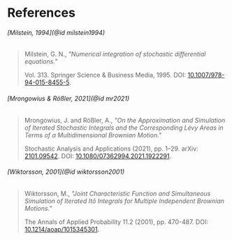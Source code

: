 # References

###### [Milstein, 1994](@id milstein1994)
> Milstein, G. N.,
> *"Numerical integration of stochastic differential equations."*
>
> Vol. 313. Springer Science & Business Media, 1995. DOI: [10.1007/978-94-015-8455-5](https://doi.org/10.1007/978-94-015-8455-5).

###### [Mrongowius & Rößler, 2021](@id mr2021)
> Mrongowius, J. and Rößler, A.,
> *"On the Approximation and Simulation of Iterated Stochastic Integrals and the Corresponding Lévy Areas in Terms of a Multidimensional Brownian Motion."*
>
> Stochastic Analysis and Applications (2021), pp. 1–29. arXiv: [2101.09542](https://arxiv.org/abs/2101.09542). DOI: [10.1080/07362994.2021.1922291](https://doi.org/10.1080/07362994.2021.1922291).

###### [Wiktorsson, 2001](@id wiktorsson2001)
> Wiktorsson, M.,
> *"Joint Characteristic Function and Simultaneous Simulation of Iterated Itô Integrals for Multiple Independent Brownian Motions."*
>
> The Annals of Applied Probability 11.2 (2001), pp. 470-487. DOI: [10.1214/aoap/1015345301](https://doi.org/10.1214/aoap/1015345301).
